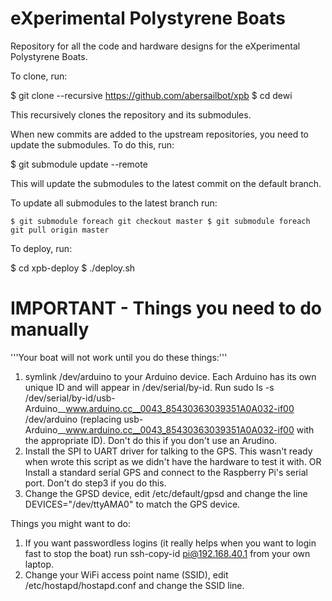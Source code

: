 # eXperimental Polystyrene Boats

Repository for all the code and hardware designs for the eXperimental Polystyrene Boats. 


To clone, run:

$ git clone --recursive https://github.com/abersailbot/xpb
$ cd dewi

This recursively clones the repository and its submodules.

When new commits are added to the upstream repositories, you need to update the submodules. To do this, run:

$ git submodule update --remote

This will update the submodules to the latest commit on the default branch.

To update all submodules to the latest branch run:

    $ git submodule foreach git checkout master $ git submodule foreach git pull origin master

To deploy, run:

$ cd xpb-deploy
$ ./deploy.sh


# IMPORTANT - Things you need to do manually 

'''Your boat will not work until you do these things:'''

 1. symlink /dev/arduino to your Arduino device. Each Arduino has its own unique ID and will appear in /dev/serial/by-id. Run sudo ls -s /dev/serial/by-id/usb-Arduino__www.arduino.cc__0043_85430363039351A0A032-if00 /dev/arduino (replacing usb-Arduino__www.arduino.cc__0043_85430363039351A0A032-if00 with the appropriate ID). Don't do this if you don't use an Arudino.
 2. Install the SPI to UART driver for talking to the GPS. This wasn't ready when wrote this script as we didn't have the hardware to test it with. OR Install a standard serial GPS and connect to the Raspberry Pi's serial port. Don't do step3 if you do this.
 3. Change the GPSD device, edit /etc/default/gpsd and change the line DEVICES="/dev/ttyAMA0" to match the GPS device.

Things you might want to do:

 1. If you want passwordless logins (it really helps when you want to login fast to stop the boat) run ssh-copy-id pi@192.168.40.1 from your own laptop.
 2. Change your WiFi access point name (SSID), edit /etc/hostapd/hostapd.conf and change the SSID line.


